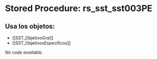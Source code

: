 # Stored Procedure: rs_sst_sst003PE

## Usa los objetos:
- [[SST_ObjetivoGral]]
- [[SST_ObjetivosEspecificos]]

*No code available.*
